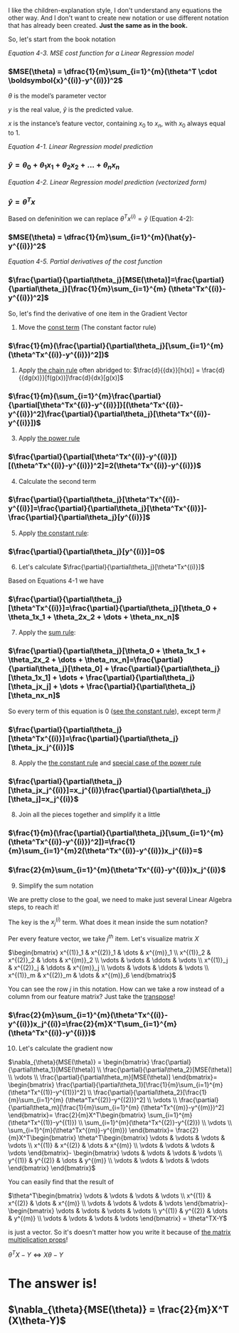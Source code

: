 I like the children-explanation style, I don't understand any equations the other way. And I don't want to create new notation or use different notation that has already been created. **Just the same as in the book.**

So, let's start from the book notation

*Equation 4-3. MSE cost function for a Linear Regression model*
### $MSE(\theta) = \dfrac{1}{m}\sum_{i=1}^{m}(\theta^T \cdot \boldsymbol{x}^{(i)}-y^{(i)})^2$

$\theta$ is the model’s parameter vector

$y$ is the real value, $\hat{y}$ is the predicted value.

$x$ is the instance’s feature vector, containing $x_0$ to $x_n$, with $x_0$ always equal to 1.

*Equation 4-1. Linear Regression model prediction*

### $\hat{y}=\theta_0 + \theta_1x_1 + \theta_2x_2 + \dots + \theta_nx_n$

*Equation 4-2. Linear Regression model prediction (vectorized form)*
### $\hat{y}=\theta^Tx$

Based on defeninition we can replace $\theta^Tx^{(i)}=\hat{y}$ (Equation 4-2):

### $MSE(\theta) = \dfrac{1}{m}\sum_{i=1}^{m}(\hat{y}-y^{(i)})^2$

*Equation 4-5. Partial derivatives of the cost function*

### $\frac{\partial}{\partial\theta_j}[MSE(\theta)]=\frac{\partial}{\partial\theta_j}[\frac{1}{m}\sum_{i=1}^{m} (\theta^Tx^{(i)}-y^{(i)})^2]$

So, let's find the derivative of one item in the Gradient Vector

1. Move the [const term][1] (The constant factor rule)

### $\frac{1}{m}(\frac{\partial}{\partial\theta_j}[\sum_{i=1}^{m} (\theta^Tx^{(i)}-y^{(i)})^2])$

 1. Apply [the chain rule][2]
often abridged to:
 $\frac{d}{{dx}}[h(x)] = \frac{d}{{dg(x)}}[f(g(x))]\frac{d}{dx}[g(x)]$

### $\frac{1}{m}(\sum_{i=1}^{m}\frac{\partial}{\partial[\theta^Tx^{(i)}-y^{(i)}]}[(\theta^Tx^{(i)}-y^{(i)})^2]\frac{\partial}{\partial\theta_j}[\theta^Tx^{(i)}-y^{(i)}])$

3. Apply [the power rule][3]

### $\frac{\partial}{\partial[\theta^Tx^{(i)}-y^{(i)}]}[(\theta^Tx^{(i)}-y^{(i)})^2]=2(\theta^Tx^{(i)}-y^{(i)})$

4. Calculate the second term
### $\frac{\partial}{\partial\theta_j}[\theta^Tx^{(i)}-y^{(i)}]=\frac{\partial}{\partial\theta_j}[\theta^Tx^{(i)}]-\frac{\partial}{\partial\theta_j}[y^{(i)}]$

5. Apply [the constant rule][4]:

### $\frac{\partial}{\partial\theta_j}[y^{(i)}]=0$

6. Let's calculate $\frac{\partial}{\partial\theta_j}[\theta^Tx^{(i)}]$

Based on Equations 4-1 we have

### $\frac{\partial}{\partial\theta_j}[\theta^Tx^{(i)}]=\frac{\partial}{\partial\theta_j}[\theta_0 + \theta_1x_1 + \theta_2x_2 + \dots + \theta_nx_n]$

7. Apply the [sum rule][5]:

### $\frac{\partial}{\partial\theta_j}[\theta_0 + \theta_1x_1 + \theta_2x_2 + \dots + \theta_nx_n]=\frac{\partial}{\partial\theta_j}[\theta_0] + \frac{\partial}{\partial\theta_j}[\theta_1x_1] + \dots + \frac{\partial}{\partial\theta_j}[\theta_jx_j] + \dots + \frac{\partial}{\partial\theta_j}[\theta_nx_n]$

So every term of this equation is 0 ([see the constant rule][4]), except term $j$!


### $\frac{\partial}{\partial\theta_j}[\theta^Tx^{(i)}]=\frac{\partial}{\partial\theta_j}[\theta_jx_j^{(i)}]$

8. Apply the [the constant rule][4] and [special case of the power rule][3]

### $\frac{\partial}{\partial\theta_j}[\theta_jx_j^{(i)}]=x_j^{(i)}\frac{\partial}{\partial\theta_j}[\theta_j]=x_j^{(i)}$

8. Join all the pieces together and simplify it a little

### $\frac{1}{m}(\frac{\partial}{\partial\theta_j}[\sum_{i=1}^{m} (\theta^Tx^{(i)}-y^{(i)})^2])=\frac{1}{m}\sum_{i=1}^{m}2(\theta^Tx^{(i)}-y^{(i)})x_j^{(i)}=$

### $\frac{2}{m}\sum_{i=1}^{m}(\theta^Tx^{(i)}-y^{(i)})x_j^{(i)}$

9. Simplify the sum notation

We are pretty close to the goal, we need to make just several Linear Algebra steps, to reach it!

The key is the $x_j^{(i)}$ term. What does it mean inside the sum notation?

Per every feature vector, we take $j^{th}$ item. Let's visualize matrix $X$

$\begin{bmatrix}
        x^{(1)}_1 & x^{(2)}_1 & \dots  & x^{(m)}_1 \\
        x^{(1)}_2 & x^{(2)}_2 & \dots  & x^{(m)}_2 \\
        \vdots    & \vdots    & \ddots & \vdots \\
        x^{(1)}_j & x^{(2)}_j & \ddots & x^{(m)}_j \\
        \vdots    & \vdots    & \ddots & \vdots    \\
        x^{(1)}_m & x^{(2)}_m & \dots  & x^{(m)}_6 
\end{bmatrix}$

You can see the row $j$ in this notation. How can we take a row instead of a column from our feature matrix? Just take the [transpose][6]!

### $\frac{2}{m}\sum_{i=1}^{m}(\theta^Tx^{(i)}-y^{(i)})x_j^{(i)}=\frac{2}{m}X^T\sum_{i=1}^{m}(\theta^Tx^{(i)}-y^{(i)})$

10. Let's calculate the gradient now

$\nabla_{\theta}{MSE(\theta)} = \begin{bmatrix}
        \frac{\partial}{\partial\theta_1}[MSE(\theta)] \\
        \frac{\partial}{\partial\theta_2}[MSE(\theta)] \\
        \vdots   \\
        \frac{\partial}{\partial\theta_m}[MSE(\theta)]
\end{bmatrix}=
\begin{bmatrix}
\frac{\partial}{\partial\theta_1}[\frac{1}{m}\sum_{i=1}^{m} (\theta^Tx^{(1)}-y^{(1)})^2] \\
\frac{\partial}{\partial\theta_2}[\frac{1}{m}\sum_{i=1}^{m} (\theta^Tx^{(2)}-y^{(2)})^2] \\
\vdots \\
\frac{\partial}{\partial\theta_m}[\frac{1}{m}\sum_{i=1}^{m} (\theta^Tx^{(m)}-y^{(m)})^2]
\end{bmatrix}=
\frac{2}{m}X^T\begin{bmatrix}
\sum_{i=1}^{m}(\theta^Tx^{(1)}-y^{(1)}) \\
\sum_{i=1}^{m}(\theta^Tx^{(2)}-y^{(2)}) \\
\vdots \\
\sum_{i=1}^{m}(\theta^Tx^{(m)}-y^{(m)})
\end{bmatrix}=
\frac{2}{m}X^T\begin{bmatrix}
    \theta^T\begin{bmatrix}
        \vdots & \vdots & \vdots & \vdots \\
        x^{(1)} & x^{(2)} & \dots & x^{(m)} \\
        \vdots & \vdots & \vdots & \vdots
    \end{bmatrix}-
    \begin{bmatrix}
        \vdots & \vdots & \vdots & \vdots \\
        y^{(1)} & y^{(2)} & \dots & y^{(m)} \\
        \vdots & \vdots & \vdots & \vdots
    \end{bmatrix}
\end{bmatrix}$

You can easily find that the result of

$\theta^T\begin{bmatrix}
        \vdots & \vdots & \vdots & \vdots \\
        x^{(1)} & x^{(2)} & \dots & x^{(m)} \\
        \vdots & \vdots & \vdots & \vdots
    \end{bmatrix}-
    \begin{bmatrix}
        \vdots & \vdots & \vdots & \vdots \\
        y^{(1)} & y^{(2)} & \dots & y^{(m)} \\
        \vdots & \vdots & \vdots & \vdots
    \end{bmatrix} = \theta^TX-Y$

is just a vector. So it's doesn't matter how you write it because of [the matrix multiplication props][7]!

$\theta^TX-Y \iff X\theta-Y$

# The answer is!

## $\nabla_{\theta}{MSE(\theta)} = \frac{2}{m}X^T (X\theta-Y)$


  [1]: https://en.wikipedia.org/wiki/Differentiation_rules#Differentiation_is_linear
  [2]: https://en.wikipedia.org/wiki/Differentiation_rules#The_chain_rule
  [3]: https://en.wikipedia.org/wiki/Power_rule
  [4]: https://en.wikipedia.org/wiki/Derivative#Rules_for_combined_functions
  [5]: https://en.wikipedia.org/wiki/Linearity_of_differentiation
  [6]: https://en.wikipedia.org/wiki/Transpose
  [7]: https://en.wikipedia.org/wiki/Matrix_multiplication